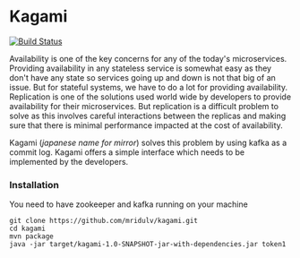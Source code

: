 # Kagami

[![Build Status](https://travis-ci.org/mridulv/kagami.svg?branch=master)](https://travis-ci.org/mridulv/kagami)

Availability is one of the key concerns for any of the today's microservices. 
Providing availability in any stateless service is somewhat easy as they don't have any state 
so services going up and down is not that big of an issue. But for stateful systems, we 
have to do a lot for providing availability. Replication is one of the solutions 
used world wide by developers to provide availability for their microservices. But replication is a 
difficult problem to solve as this involves careful interactions between the replicas and making sure 
that there is minimal performance impacted at the cost of availability. 

Kagami (*japanese name for mirror*) solves this problem by using kafka as a commit log. Kagami offers 
a simple interface which needs to be implemented by the developers.   


### Installation

You need to have zookeeper and kafka running on your machine

```
git clone https://github.com/mridulv/kagami.git
cd kagami
mvn package
java -jar target/kagami-1.0-SNAPSHOT-jar-with-dependencies.jar token1
```



